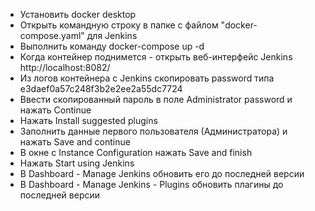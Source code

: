 - Установить docker desktop
- Открыть командную строку в папке с файлом "docker-compose.yaml" для Jenkins
- Выполнить команду docker-compose up -d
- Когда контейнер поднимется - открыть веб-интерфейс Jenkins http://localhost:8082/
- Из логов контейнера с Jenkins скопировать password типа e3daef0a57c248f3b2e2ee2a55dc7724
- Ввести скопированный пароль в поле Administrator password и нажать Continue
- Нажать Install suggested plugins
- Заполнить данные первого пользователя (Администратора) и нажать Save and continue
- В окне с Instance Configuration нажать Save and finish
- Нажать Start using Jenkins
- В Dashboard - Manage Jenkins обновить его до последней версии
- В Dashboard - Manage Jenkins - Plugins обновить плагины до последней версии